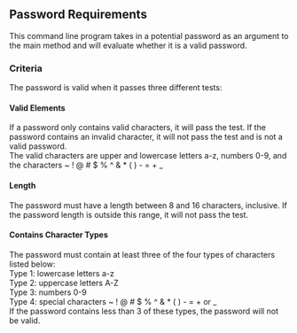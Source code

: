## Password Requirements
This command line program takes in a potential password as an argument to the main method and will evaluate whether it is a valid password.

### Criteria
The password is valid when it passes three different tests:  
#### Valid Elements
If a password only contains valid characters, it will pass the test. If the password contains an invalid character, it will not pass the test and is not a valid password.  
The valid characters are upper and lowercase letters a-z, numbers 0-9, and the characters ~ ! @ # $ % ^ & * ( ) - = + _
#### Length
The password must have a length between 8 and 16 characters, inclusive. If the password length is outside this range, it will not pass the test.
#### Contains Character Types
The password must contain at least three of the four types of characters listed below:  
Type 1: lowercase letters a-z  
Type 2: uppercase letters A-Z  
Type 3: numbers 0-9  
Type 4: special characters ~ ! @ # $ % ^ & * ( ) - = + or _  
If the password contains less than 3 of these types, the password will not be valid.